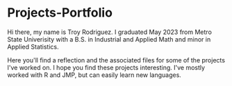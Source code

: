 # Projects-Portfolio
Hi there, my name is Troy Rodriguez. I graduated May 2023 from Metro State Univerisity with a B.S. in Industrial and Applied Math and minor in Applied Statistics. 

Here you'll find a reflection and the associated files for some of the projects I've worked on. 
I hope you find these projects interesting. I've mostly worked with R and JMP, but can easily learn new languages.
